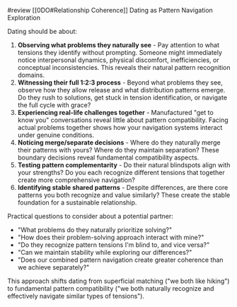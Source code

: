 #review 
[[0DO#Relationship Coherence]]
Dating as Pattern Navigation Exploration

Dating should be about:

1. **Observing what problems they naturally see** - Pay attention to what tensions they identify without prompting. Someone might immediately notice interpersonal dynamics, physical discomfort, inefficiencies, or conceptual inconsistencies. This reveals their natural pattern recognition domains.
2. **Witnessing their full 1:2:3 process** - Beyond what problems they see, observe how they allow release and what distribution patterns emerge. Do they rush to solutions, get stuck in tension identification, or navigate the full cycle with grace?
3. **Experiencing real-life challenges together** - Manufactured "get to know you" conversations reveal little about pattern compatibility. Facing actual problems together shows how your navigation systems interact under genuine conditions.
4. **Noticing merge/separate decisions** - Where do they naturally merge their patterns with yours? Where do they maintain separation? These boundary decisions reveal fundamental compatibility aspects.
5. **Testing pattern complementarity** - Do their natural blindspots align with your strengths? Do you each recognize different tensions that together create more comprehensive navigation?
6. **Identifying stable shared patterns** - Despite differences, are there core patterns you both recognize and value similarly? These create the stable foundation for a sustainable relationship.

Practical questions to consider about a potential partner:

- "What problems do they naturally prioritize solving?"
- "How does their problem-solving approach interact with mine?"
- "Do they recognize pattern tensions I'm blind to, and vice versa?"
- "Can we maintain stability while exploring our differences?"
- "Does our combined pattern navigation create greater coherence than we achieve separately?"

This approach shifts dating from superficial matching ("we both like hiking") to fundamental pattern compatibility ("we both naturally recognize and effectively navigate similar types of tensions").